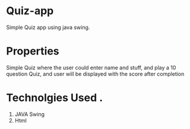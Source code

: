 # Quiz-app
Simple Quiz app using java swing.
# Properties 
Simple Quiz where the user could enter name and stuff, and play a 10 question Quiz, and user will be displayed with the score after completion 
# Technolgies Used .
1. JAVA Swing
2. Html
